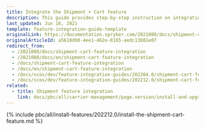 ```yaml
---
title: Integrate the Shipment + Cart feature
description: This guide provides step-by-step instruction on integrating Shipment + Cart feature into the Spryker-based project.
last_updated: Jun 16, 2021
template: feature-integration-guide-template
originalLink: https://documentation.spryker.com/2021080/docs/shipment-cart-feature-integration
originalArticleId: a5618db0-4ee1-462e-8165-aedc13881e07
redirect_from:
  - /2021080/docs/shipment-cart-feature-integration
  - /2021080/docs/en/shipment-cart-feature-integration
  - /docs/shipment-cart-feature-integration
  - /docs/en/shipment-cart-feature-integration
  - /docs/scos/dev/feature-integration-guides/202204.0/shipment-cart-feature-integration.html
  - /docs/scos/dev/feature-integration-guides/202212.0/shipment-cart-feature-integration.html
related:
  - title: Shipment feature integration
    link: docs/pbc/all/carrier-management/page.version/install-and-upgrade/integrate-the-shipment-feature.html
---
```


{% include pbc/all/install-features/202212.0/install-the-shipment-cart-feature.md %} <!-- To edit, see /_includes/pbc/all/install-features/202212.0/install-the-shipment-cart-feature.md -->
